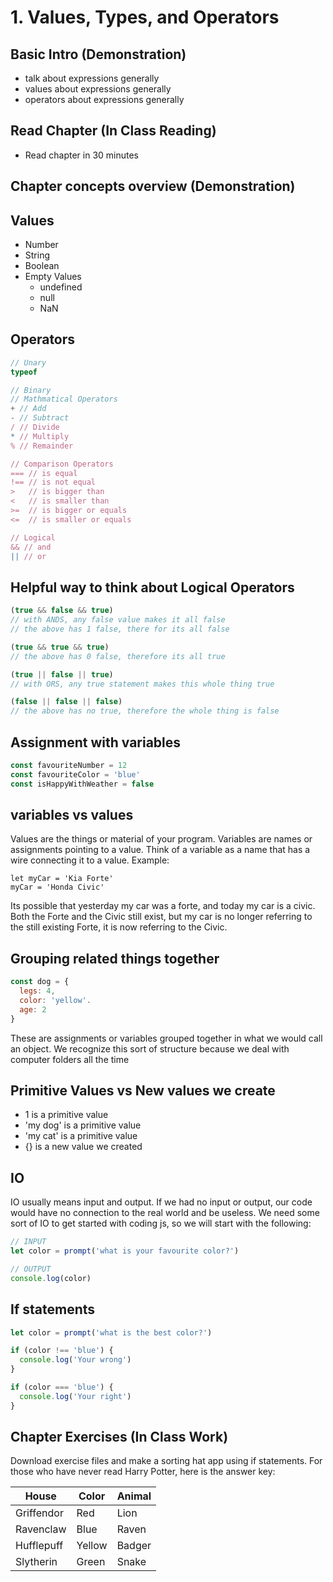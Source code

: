 # 1. Values, Types, and Operators

## Basic Intro (Demonstration)

-   talk about expressions generally
-   values about expressions generally
-   operators about expressions generally

## Read Chapter (In Class Reading)

-   Read chapter in 30 minutes

## Chapter concepts overview (Demonstration)


## Values
- Number
- String
- Boolean
- Empty Values
  - undefined
  - null
  - NaN
  
   
## Operators
```js
// Unary
typeof

// Binary
// Mathmatical Operators
+ // Add
- // Subtract
/ // Divide
* // Multiply
% // Remainder

// Comparison Operators
=== // is equal
!== // is not equal
>   // is bigger than
<   // is smaller than
>=  // is bigger or equals
<=  // is smaller or equals

// Logical
&& // and
|| // or
```

## Helpful way to think about Logical Operators

```js
(true && false && true)
// with ANDS, any false value makes it all false
// the above has 1 false, there for its all false

(true && true && true)
// the above has 0 false, therefore its all true

(true || false || true)
// with ORS, any true statement makes this whole thing true

(false || false || false)
// the above has no true, therefore the whole thing is false

```

## Assignment with variables

```js
const favouriteNumber = 12
const favouriteColor = 'blue'
const isHappyWithWeather = false
```

## variables vs values
Values are the things or material of your program.
Variables are names or assignments pointing to a value.
Think of a variable as a name that has a wire connecting it to a value.
Example:
```
let myCar = 'Kia Forte'
myCar = 'Honda Civic'
```
Its possible that yesterday my car was a forte, and today my car is a civic. Both the Forte and the Civic still exist, but my car is no longer referring to the still existing Forte, it is now referring to the Civic.

## Grouping related things together
```js
const dog = {
  legs: 4,
  color: 'yellow'.
  age: 2
}
```
These are assignments or variables grouped together in what we would call an object.
We recognize this sort of structure because we deal with computer folders all the time

## Primitive Values vs New values we create

- 1 is a primitive value
- 'my dog' is a primitive value
- 'my cat' is a primitive value
- {} is a new value we created


## IO
IO usually means input and output. If we had no input or output, our code would have no connection to the real world and be useless. We need some sort of IO to get started with coding js, so we will start with the following:
```js
// INPUT
let color = prompt('what is your favourite color?')

// OUTPUT
console.log(color)

```

## If statements

```js
let color = prompt('what is the best color?')

if (color !== 'blue') {
  console.log('Your wrong')
}

if (color === 'blue') {
  console.log('Your right')
}

```


## Chapter Exercises (In Class Work)

Download exercise files and make a sorting hat app using if statements.
For those who have never read Harry Potter, here is the answer key:

| House      | Color  | Animal |
| ---------- | ------ | ------ |
| Griffendor | Red    | Lion   |
| Ravenclaw  | Blue   | Raven  |
| Hufflepuff | Yellow | Badger |
| Slytherin  | Green  | Snake  |
